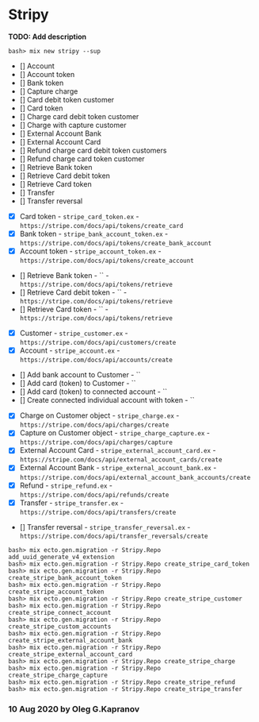 # Stripy

**TODO: Add description**

```
bash> mix new stripy --sup
```

- [] Account
- [] Account token
- [] Bank token
- [] Capture charge
- [] Card debit token customer
- [] Card token
- [] Charge card debit token customer
- [] Charge with capture customer
- [] External Account Bank
- [] External Account Card
- [] Refund charge card debit token customers
- [] Refund charge card token customer
- [] Retrieve Bank token
- [] Retrieve Card debit token
- [] Retrieve Card token
- [] Transfer
- [] Transfer reversal

- [X] Card token                                     - `stripe_card_token.ex`            - `https://stripe.com/docs/api/tokens/create_card`
- [X] Bank token                                     - `stripe_bank_account_token.ex`    - `https://stripe.com/docs/api/tokens/create_bank_account`
- [X] Account token                                  - `stripe_account_token.ex`         - `https://stripe.com/docs/api/tokens/create_account`
- []  Retrieve Bank token                            - ``                                - `https://stripe.com/docs/api/tokens/retrieve`
- []  Retrieve Card debit token                      - ``                                - `https://stripe.com/docs/api/tokens/retrieve`
- []  Retrieve Card token                            - ``                                - `https://stripe.com/docs/api/tokens/retrieve`
- [X] Customer                                       - `stripe_customer.ex`              - `https://stripe.com/docs/api/customers/create`
- [X] Account                                        - `stripe_account.ex`               - `https://stripe.com/docs/api/accounts/create`
- []  Add bank account to Customer                   - ``
- []  Add card (token) to Customer                   - ``
- []  Add card (token) to connected account          - ``
- []  Create connected individual account with token - ``
- [X] Charge on Customer object                      - `stripe_charge.ex`                - `https://stripe.com/docs/api/charges/create`
- [X] Capture on Customer object                     - `stripe_charge_capture.ex`        - `https://stripe.com/docs/api/charges/capture`
- [X] External Account Card                          - `stripe_external_account_card.ex` - `https://stripe.com/docs/api/external_account_cards/create`
- [X] External Account Bank                          - `stripe_external_account_bank.ex` - `https://stripe.com/docs/api/external_account_bank_accounts/create`
- [X] Refund                                         - `stripe_refund.ex`                - `https://stripe.com/docs/api/refunds/create`
- [X] Transfer                                       - `stripe_transfer.ex`              - `https://stripe.com/docs/api/transfers/create`
- []  Transfer reversal                              - `stripe_transfer_reversal.ex`     - `https://stripe.com/docs/api/transfer_reversals/create`

```
bash> mix ecto.gen.migration -r Stripy.Repo add_uuid_generate_v4_extension
bash> mix ecto.gen.migration -r Stripy.Repo create_stripe_card_token
bash> mix ecto.gen.migration -r Stripy.Repo create_stripe_bank_account_token
bash> mix ecto.gen.migration -r Stripy.Repo create_stripe_account_token
bash> mix ecto.gen.migration -r Stripy.Repo create_stripe_customer
bash> mix ecto.gen.migration -r Stripy.Repo create_stripe_connect_account
bash> mix ecto.gen.migration -r Stripy.Repo create_stripe_custom_accounts
bash> mix ecto.gen.migration -r Stripy.Repo create_stripe_external_account_bank
bash> mix ecto.gen.migration -r Stripy.Repo create_stripe_external_account_card
bash> mix ecto.gen.migration -r Stripy.Repo create_stripe_charge
bash> mix ecto.gen.migration -r Stripy.Repo create_stripe_charge_capture
bash> mix ecto.gen.migration -r Stripy.Repo create_stripe_refund
bash> mix ecto.gen.migration -r Stripy.Repo create_stripe_transfer
```

### 10 Aug 2020 by Oleg G.Kapranov

[1]: https://paper.dropbox.com/doc/Kapranov-tasks-KiiwUONoZm8UsQ0aS2Uc7
[2]: https://paper.dropbox.com/doc/Stripe-functionality-and-logics-d0eLko6UEEBuv1sh9IyWX
[3]: https://github.com/code-corps/stripity_stripe
[4]: https://github.com/sikanhe/stripe-elixir
[5]: https://github.com/svileng/stripy
[6]: https://github.com/stripe/stripe-mock
[7]: https://github.com/whitepaperclip/stripe_mock
[8]: https://github.com/ericentin/exexec
[9]: https://github.com/saleyn/erlexec
[10]: http://saleyn.github.io/erlexec/
[11]: https://github.com/pinterest/elixometer
[12]: https://github.com/paveltyk/epgsql_ex
[13]: https://question-it.com/questions/459691/kak-ispolzovat-repotransaction-s-neobrabotannymi-sql-zaprosami-v-ecto
[14]: https://github.com/code-corps/code-corps-api
[15]: https://medium.com/@paveltyk/custom-postgresql-driver-and-adapter-for-ecto-bedf1f9e0d19
[16]: https://www.slideshare.net/aaforward/accepting-payments-using-stripe-and-elixir
[17]: https://stripe.com/docs/connect/account-tokens
[18]: https://stripe.com/docs/api/tokens/create_card
[19]: https://stripe.com/docs/api/customers
